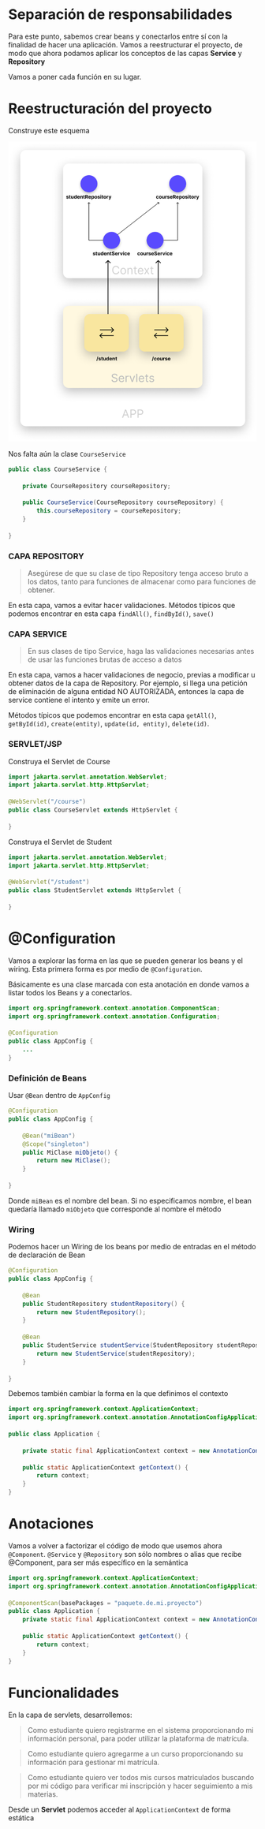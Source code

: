 # Separación de responsabilidades

Para este punto, sabemos crear beans y conectarlos entre sí con la finalidad de hacer una aplicación. Vamos a reestructurar el proyecto, de modo que ahora podamos aplicar los conceptos de las capas **Service** y  **Repository**

Vamos a poner cada función en su lugar.

# Reestructuración del proyecto

Construye este esquema

<p align="center">
    <img src="https://raw.githubusercontent.com/Domiciano/Compunet2-251/refs/heads/main/Images/image10.png" width="512">
</p>

Nos falta aún la clase `CourseService`

```java
public class CourseService {
    
    private CourseRepository courseRepository;
    
    public CourseService(CourseRepository courseRepository) {
        this.courseRepository = courseRepository;
    }
    
}
```

### CAPA REPOSITORY
> Asegúrese de que su clase de tipo Repository tenga acceso bruto a los datos, tanto para funciones de almacenar como para funciones de obtener.

En esta capa, vamos a evitar hacer validaciones. Métodos típicos que podemos encontrar en esta capa `findAll()`, `findById()`, `save()`

### CAPA SERVICE
> En sus clases de tipo Service, haga las validaciones necesarias antes de usar las funciones brutas de acceso a datos

En esta capa, vamos a hacer validaciones de negocio, previas a modificar u obtener datos de la capa de Repository. Por ejemplo, si llega una petición de eliminación de alguna entidad NO AUTORIZADA, entonces la capa de service contiene el intento y emite un error.

Métodos típicos que podemos encontrar en esta capa `getAll()`, `getById(id)`, `create(entity)`, `update(id, entity)`, `delete(id)`.


### SERVLET/JSP

Construya el Servlet de Course

```java
import jakarta.servlet.annotation.WebServlet;
import jakarta.servlet.http.HttpServlet;

@WebServlet("/course")
public class CourseServlet extends HttpServlet {
    
}
```

Construya el Servlet de Student

```java
import jakarta.servlet.annotation.WebServlet;
import jakarta.servlet.http.HttpServlet;

@WebServlet("/student")
public class StudentServlet extends HttpServlet {
    
}
```



# @Configuration

Vamos a explorar las forma en las que se pueden generar los beans y el wiring. Esta primera forma es por medio de `@Configuration`.

Básicamente es una clase marcada con esta anotación en donde vamos a listar todos los Beans y a conectarlos.

```java
import org.springframework.context.annotation.ComponentScan;
import org.springframework.context.annotation.Configuration;

@Configuration
public class AppConfig {
    ...
}
```


### Definición de Beans

Usar `@Bean` dentro de `AppConfig`

```java
@Configuration
public class AppConfig {
    
    @Bean("miBean")
    @Scope("singleton") 
    public MiClase miObjeto() {
        return new MiClase();
    }

}
```
Donde `miBean` es el nombre del bean. Si no especificamos nombre, el bean quedaría llamado `miObjeto` que corresponde al nombre el método

### Wiring

Podemos hacer un Wiring de los beans por medio de entradas en el método de declaración de Bean

```java
@Configuration
public class AppConfig {

    @Bean
    public StudentRepository studentRepository() {
        return new StudentRepository();
    }
    
    @Bean
    public StudentService studentService(StudentRepository studentRepository) {
        return new StudentService(studentRepository);
    }

}
```


Debemos también cambiar la forma en la que definimos el contexto

```java
import org.springframework.context.ApplicationContext;
import org.springframework.context.annotation.AnnotationConfigApplicationContext;

public class Application {

    private static final ApplicationContext context = new AnnotationConfigApplicationContext(AppConfig.class);

    public static ApplicationContext getContext() {
        return context;
    }
}
```

# Anotaciones
Vamos a volver a factorizar el código de modo que usemos ahora `@Component`. `@Service` y `@Repository` son sólo nombres o alias que recibe @Component, para ser más específico en la semántica

```java
import org.springframework.context.ApplicationContext;
import org.springframework.context.annotation.AnnotationConfigApplicationContext;

@ComponentScan(basePackages = "paquete.de.mi.proyecto")
public class Application {
    private static final ApplicationContext context = new AnnotationConfigApplicationContext("org.example.app");

    public static ApplicationContext getContext() {
        return context;
    }
}
```

# Funcionalidades

En la capa de servlets, desarrollemos:

> Como estudiante quiero registrarme en el sistema proporcionando mi información personal, para poder utilizar la plataforma de matrícula.

> Como estudiante quiero agregarme a un curso proporcionando su información para gestionar mi matrícula.

> Como estudiante quiero ver todos mis cursos matriculados buscando por mi código para verificar mi inscripción y hacer seguimiento a mis materias.


Desde un **Servlet** podemos acceder al `ApplicationContext` de forma estática

